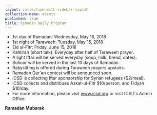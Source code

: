 ```yaml
---
layout: collection-with-sidebar-layout
collection-name: events
published: true
title: Ramadan Daily Program
---
```

- 1st day of Ramadan: Wednesday, May 16, 2018  
- 1st night of Taraweeh: Tuesday, May 15, 2018  
- Eid ul-Fitr: Friday, June 15, 2018
- Kahtirah (short talk): Everyday after half of Taraweeh prayer.
- A light Iftar will be served everyday (soup, milk, bread, dates).
- Suhoor will be served in the last 10 days of Ramadan.
- Babysitting is offered during Taraweeh prayers upstairs.
- Ramadan Qur'an contest will be announced soon.
- ICSD is collecting Iftar sponsorship for Syrian refugees ($2/meal).
- ICSD collects and distribues Azkat-ul-Fitr $10/person, and Fidyah $10/day.
- For more information, please visit www.icsd.org or visit ICSD's Admin Office.

**Ramadan Mubarak**

